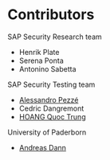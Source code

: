 # Contributors

SAP Security Research team

- Henrik Plate
- Serena Ponta
- Antonino Sabetta

SAP Security Testing team

- [Alessandro Pezzé](https://github.com/Naramsim)
- Cedric Dangremont
- [HOANG Quoc Trung](https://github.com/ichbinfrog)

University of Paderborn

- [Andreas Dann](https://github.com/anddann)

